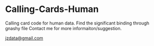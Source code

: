 # Calling-Cards-Human
Calling card code for human data. Find the significant binding through gnashy file 
Contact me for more informaiton/suggestion.

jzdata@gmail.com
